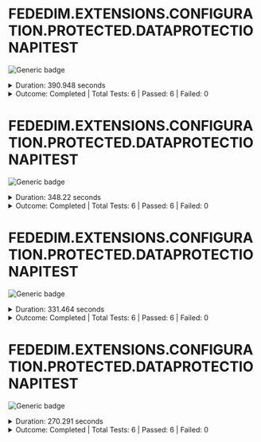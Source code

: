 
# FEDEDIM.EXTENSIONS.CONFIGURATION.PROTECTED.DATAPROTECTIONAPITEST

![Generic badge](https://img.shields.io/badge/6/6-PASSED-brightgreen.svg)
<details>
  <summary>Duration: 390.948 seconds</summary>
  <table>
    <tr>
      <th>Start:</th>
      <td><code>2024-08-01 17:45:03.405 UTC</code></td>
    </tr>
    <tr>
      <th>Creation:</th>
      <td><code>2024-08-01 17:45:10.756 UTC</code></td>
    </tr>
    <tr>
      <th>Queuing:</th>
      <td><code>2024-08-01 17:45:10.756 UTC</code></td>
    </tr>
    <tr>
      <th>Finish:</th>
      <td><code>2024-08-01 17:51:34.353 UTC</code></td>
    </tr>
    <tr>
      <th>Duration:</th>
      <td><code>390.948 seconds</code></td>
    </tr>
  </table>
</details>
<details>
  <summary>Outcome: Completed | Total Tests: 6 | Passed: 6 | Failed: 0</summary>
  <table>
    <tr>
      <th>Total:</th>
      <td>6</td>
    </tr>
    <tr>
      <th>Executed:</th>
      <td>6</td>
    </tr>
    <tr>
      <th>Passed:</th>
      <td>6</td>
    </tr>
    <tr>
      <th>Failed:</th>
      <td>0</td>
    </tr>
  </table>
</details>


# FEDEDIM.EXTENSIONS.CONFIGURATION.PROTECTED.DATAPROTECTIONAPITEST

![Generic badge](https://img.shields.io/badge/6/6-PASSED-brightgreen.svg)
<details>
  <summary>Duration: 348.22 seconds</summary>
  <table>
    <tr>
      <th>Start:</th>
      <td><code>2024-08-01 17:39:14.608 UTC</code></td>
    </tr>
    <tr>
      <th>Creation:</th>
      <td><code>2024-08-01 17:39:20.541 UTC</code></td>
    </tr>
    <tr>
      <th>Queuing:</th>
      <td><code>2024-08-01 17:39:20.541 UTC</code></td>
    </tr>
    <tr>
      <th>Finish:</th>
      <td><code>2024-08-01 17:45:02.828 UTC</code></td>
    </tr>
    <tr>
      <th>Duration:</th>
      <td><code>348.22 seconds</code></td>
    </tr>
  </table>
</details>
<details>
  <summary>Outcome: Completed | Total Tests: 6 | Passed: 6 | Failed: 0</summary>
  <table>
    <tr>
      <th>Total:</th>
      <td>6</td>
    </tr>
    <tr>
      <th>Executed:</th>
      <td>6</td>
    </tr>
    <tr>
      <th>Passed:</th>
      <td>6</td>
    </tr>
    <tr>
      <th>Failed:</th>
      <td>0</td>
    </tr>
  </table>
</details>


# FEDEDIM.EXTENSIONS.CONFIGURATION.PROTECTED.DATAPROTECTIONAPITEST

![Generic badge](https://img.shields.io/badge/6/6-PASSED-brightgreen.svg)
<details>
  <summary>Duration: 331.464 seconds</summary>
  <table>
    <tr>
      <th>Start:</th>
      <td><code>2024-08-01 16:56:56.782 UTC</code></td>
    </tr>
    <tr>
      <th>Creation:</th>
      <td><code>2024-08-01 16:57:07.245 UTC</code></td>
    </tr>
    <tr>
      <th>Queuing:</th>
      <td><code>2024-08-01 16:57:07.245 UTC</code></td>
    </tr>
    <tr>
      <th>Finish:</th>
      <td><code>2024-08-01 17:02:28.246 UTC</code></td>
    </tr>
    <tr>
      <th>Duration:</th>
      <td><code>331.464 seconds</code></td>
    </tr>
  </table>
</details>
<details>
  <summary>Outcome: Completed | Total Tests: 6 | Passed: 6 | Failed: 0</summary>
  <table>
    <tr>
      <th>Total:</th>
      <td>6</td>
    </tr>
    <tr>
      <th>Executed:</th>
      <td>6</td>
    </tr>
    <tr>
      <th>Passed:</th>
      <td>6</td>
    </tr>
    <tr>
      <th>Failed:</th>
      <td>0</td>
    </tr>
  </table>
</details>


# FEDEDIM.EXTENSIONS.CONFIGURATION.PROTECTED.DATAPROTECTIONAPITEST

![Generic badge](https://img.shields.io/badge/6/6-PASSED-brightgreen.svg)
<details>
  <summary>Duration: 270.291 seconds</summary>
  <table>
    <tr>
      <th>Start:</th>
      <td><code>2024-08-01 16:52:25.898 UTC</code></td>
    </tr>
    <tr>
      <th>Creation:</th>
      <td><code>2024-08-01 16:52:41.303 UTC</code></td>
    </tr>
    <tr>
      <th>Queuing:</th>
      <td><code>2024-08-01 16:52:41.303 UTC</code></td>
    </tr>
    <tr>
      <th>Finish:</th>
      <td><code>2024-08-01 16:56:56.189 UTC</code></td>
    </tr>
    <tr>
      <th>Duration:</th>
      <td><code>270.291 seconds</code></td>
    </tr>
  </table>
</details>
<details>
  <summary>Outcome: Completed | Total Tests: 6 | Passed: 6 | Failed: 0</summary>
  <table>
    <tr>
      <th>Total:</th>
      <td>6</td>
    </tr>
    <tr>
      <th>Executed:</th>
      <td>6</td>
    </tr>
    <tr>
      <th>Passed:</th>
      <td>6</td>
    </tr>
    <tr>
      <th>Failed:</th>
      <td>0</td>
    </tr>
  </table>
</details>
